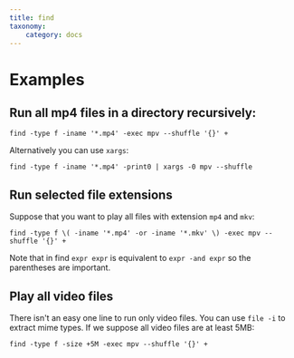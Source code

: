 ```yaml
---
title: find
taxonomy:
    category: docs
---
```


# Examples
## Run all mp4 files in a directory recursively:

```
find -type f -iname '*.mp4' -exec mpv --shuffle '{}' +
```

Alternatively you can use `xargs`:

```
find -type f -iname '*.mp4' -print0 | xargs -0 mpv --shuffle
```

## Run selected file extensions

Suppose that you want to play all files with extension `mp4` and `mkv`:

```
find -type f \( -iname '*.mp4' -or -iname '*.mkv' \) -exec mpv --shuffle '{}' +
```
Note that in find `expr expr` is equivalent to `expr -and expr` so the parentheses are important.

## Play all video files

There isn't an easy one line to run only video files. You can use `file -i` to extract mime types. If we suppose all video files are at least 5MB:

```
find -type f -size +5M -exec mpv --shuffle '{}' +
```
